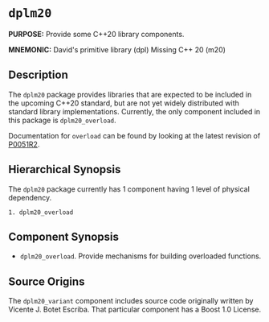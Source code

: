 # `dplm20`

**PURPOSE:** Provide some C++20 library components.

**MNEMONIC:** David's primitive library (dpl) Missing C++ 20 (m20)

## Description

The `dplm20` package provides libraries that are expected to be included in the
upcoming C++20 standard, but are not yet widely distributed with standard
library implementations. Currently, the only component included in this package
is `dplm20_overload`.

Documentation for `overload` can be found by looking at the latest revision of
[P0051R2](https://github.com/viboes/tags/blob/master/doc/proposals/overload/P0051R2.md).

## Hierarchical Synopsis

The `dplm20` package currently has 1 component having 1 level of physical
dependency.

```
1. dplm20_overload
```

## Component Synopsis

* `dplm20_overload`. Provide mechanisms for building overloaded functions.

## Source Origins

The `dplm20_variant` component includes source code originally written by
Vicente J. Botet Escriba. That particular component has a Boost 1.0 License.
